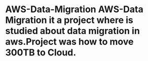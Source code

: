 # AWS-Data-Migration AWS-Data Migration it a project where is studied about data migration in aws.Project was how to move 300TB to Cloud.
